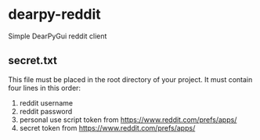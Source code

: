# dearpy-reddit
Simple DearPyGui reddit client

## secret.txt
This file must be placed in the root directory of your project. It must contain four lines in this order:
1. reddit username
2. reddit password
3. personal use script token from https://www.reddit.com/prefs/apps/
4. secret token from https://www.reddit.com/prefs/apps/
